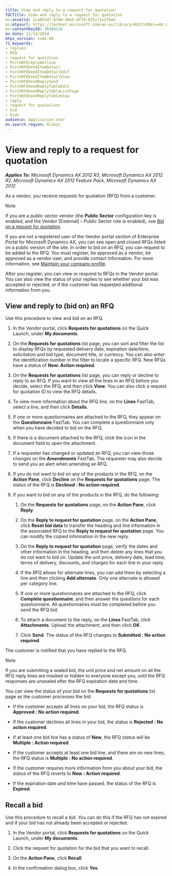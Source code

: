 ```yaml
---
title: View and reply to a request for quotation
TOCTitle: View and reply to a request for quotation
ms:assetid: 2ca952d7-8748-48a5-8f70-025171e2fbad
ms:mtpsurl: https://technet.microsoft.com/en-us/library/Hh271486(v=AX.60)
ms:contentKeyID: 36384118
ms.date: 11/14/2014
mtps_version: v=AX.60
f1_keywords:
- replies
- RFQ
- request for quotation
- PurchRFQreplyDecline
- PurchRFQVendItemDetail
- PurchRFQVendItemDetailEdit
- PurchRFQVendItemDetailView
- PurchRFQVendReplySend
- PurchRFQVendReplyTableEdit
- PurchRFQVendReplyTableListPage
- PurchRFQVendReplyTableView
- reply
- request for quotations
- bid
- bids
audience: Application User
ms.search.region: Global
---
```


# View and reply to a request for quotation 


_**Applies To:** Microsoft Dynamics AX 2012 R3, Microsoft Dynamics AX 2012 R2, Microsoft Dynamics AX 2012 Feature Pack, Microsoft Dynamics AX 2012_

As a vendor, you receive requests for quotation (RFQ) from a customer.


> [!NOTE]
> <P>If you are a public sector vendor (the <STRONG>Public Sector</STRONG> configuration key is enabled, and the Vendor [External] – Public Sector role is enabled), see <A href="bid-on-a-request-for-quotation.md">Bid on a request for quotation</A>.</P>
> <P>If you are not a registered user of the Vendor portal section of Enterprise Portal for Microsoft Dynamics AX, you can see open and closed RFQs listed on a public version of the site. In order to bid on an RFQ, you can request to be added to the RFQ. You must register, be approved as a vendor, be approved as a vendor user, and provide contact information. For more information, see <A href="maintain-your-company-profile.md">Maintain your company profile</A>.</P>



After you register, you can view or respond to RFQs in the Vendor portal. You can also view the status of your replies to see whether your bid was accepted or rejected, or if the customer has requested additional information from you.

## View and reply to (bid on) an RFQ

Use this procedure to view and bid on an RFQ.

1.  In the Vendor portal, click **Requests for quotations** on the Quick Launch, under **My documents**.

2.  On the **Requests for quotations** list page, you can sort and filter the list to display RFQs by requested delivery date, expiration date/time, solicitation and bid type, document title, or currency. You can also enter the identification number in the filter to locate a specific RFQ. New RFQs have a status of **New: Action required**.

3.  On the **Requests for quotations** list page, you can reply or decline to reply to an RFQ. If you want to view all the lines in an RFQ before you decide, select the RFQ, and then click **View**. You can also click a request for quotation ID to view the RFQ details.

4.  To view more information about the RFQ line, on the **Lines** FastTab, select a line, and then click **Details**.

5.  If one or more questionnaires are attached to the RFQ, they appear on the **Questionnaire** FastTab. You can complete a questionnaire only when you have decided to bid on the RFQ.

6.  If there is a document attached to the RFQ, click the icon in the document field to open the attachment.

7.  If a requester has changed or updated an RFQ, you can view those changes on the **Amendments** FastTab. The requester may also decide to send you an alert when amending an RFQ.

8.  If you do not want to bid on any of the products in the RFQ, on the **Action Pane**, click **Decline** on the **Requests for quotations** page. The status of the RFQ is **Declined** **: No action required**.

9.  If you want to bid on any of the products in the RFQ, do the following:
    
    1.  On the **Requests for quotations** page, on the **Action Pane**, click **Reply**.
    
    2.  On the **Reply to request for quotation** page, on the **Action Pane**, click **Reset bid data** to transfer the heading and line information in the associated RFQ to the **Reply to request for quotation** page. You can modify the copied information in the new reply.
    
    3.  On the **Reply to request for quotation** page, verify the dates and other information in the heading, and then delete any lines that you do not want to bid on. Update the unit price, delivery date, lead time, terms of delivery, discounts, and charges for each line in your reply.
    
    4.  If the RFQ allows for alternate lines, you can add them by selecting a line and then clicking **Add alternate**. Only one alternate is allowed per category line.
    
    5.  If one or more questionnaires are attached to the RFQ, click **Complete questionnaire**, and then answer the questions for each questionnaire. All questionnaires must be completed before you send the RFQ bid.
    
    6.  To attach a document to the reply, on the **Lines** FastTab, click **Attachments**. Upload the attachment, and then click **OK**.
    
    7.  Click **Send**. The status of the RFQ changes to **Submitted** **: No action required**.

The customer is notified that you have replied to the RFQ.


> [!NOTE]
> <P>If you are submitting a sealed bid, the unit price and net amount on all the RFQ reply lines are masked or hidden to everyone except you, until the RFQ responses are unsealed after the RFQ expiration date and time.</P>



You can view the status of your bid on the **Requests for quotations** list page as the customer processes the bid:

  - If the customer accepts all lines on your bid, the RFQ status is **Approved** **: No action required**.

  - If the customer declines all lines in your bid, the status is **Rejected** **: No action required**.

  - If at least one bid line has a status of **New**, the RFQ status will be **Multiple** **: Action required**.

  - If the customer accepts at least one bid line, and there are no new lines, the RFQ status is **Multiple** **: No action required**.

  - If the customer requires more information from you about your bid, the status of the RFQ reverts to **New** **: Action required**.

  - If the expiration date and time have passed, the status of the RFQ is **Expired**.

## Recall a bid

Use this procedure to recall a bid. You can do this if the RFQ has not expired and if your bid has not already been accepted or rejected.

1.  In the Vendor portal, click **Requests for quotations** on the Quick Launch, under **My documents**.

2.  Click the request for quotation for the bid that you want to recall.

3.  On the **Action Pane**, click **Recall**.

4.  In the confirmation dialog box, click **Yes**.

  


